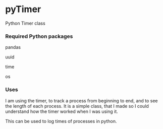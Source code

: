 # pyTimer
Python Timer class

### Required Python packages

pandas

uuid

time

os


### Uses
I am using the timer, to track a process from beginning to end, and to see the length of each process. It is a simple class, that I made so I could understand how the timer worked when I was using it. 

This can be used to log times of processes in python. 
